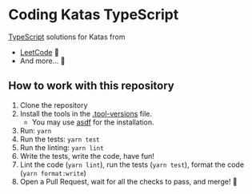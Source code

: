 # Coding Katas TypeScript

[TypeScript](https://www.typescriptlang.org/) solutions for Katas from

- [LeetCode](https://leetcode.com/) 🧡
- And more... 🌈

## How to work with this repository

1. Clone the repository
2. Install the tools in the [.tool-versions](.tool-versions) file.
   - You may use [asdf](https://asdf-vm.com/) for the installation.
3. Run: `yarn`
4. Run the tests: `yarn test`
5. Run the linting: `yarn lint`
6. Write the tests, write the code, have fun!
7. Lint the code (`yarn lint`), run the tests (`yarn test`), format the code (`yarn format:write`)
8. Open a Pull Request, wait for all the checks to pass, and merge! :tada:

